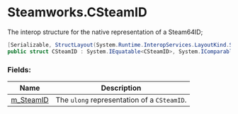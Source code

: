 # Steamworks.CSteamID

The interop structure for the native representation of a Steam64ID;

```C#
[Serializable, StructLayout(System.Runtime.InteropServices.LayoutKind.Sequential, Pack = 4)]
public struct CSteamID : System.IEquatable<CSteamID>, System.IComparable<CSteamID>
```

### Fields:

Name | Description
------------ | -------------
[m_SteamID](scripting/steamworks/csteamid/m_steamid) | The `ulong` representation of a `CSteamID`.
